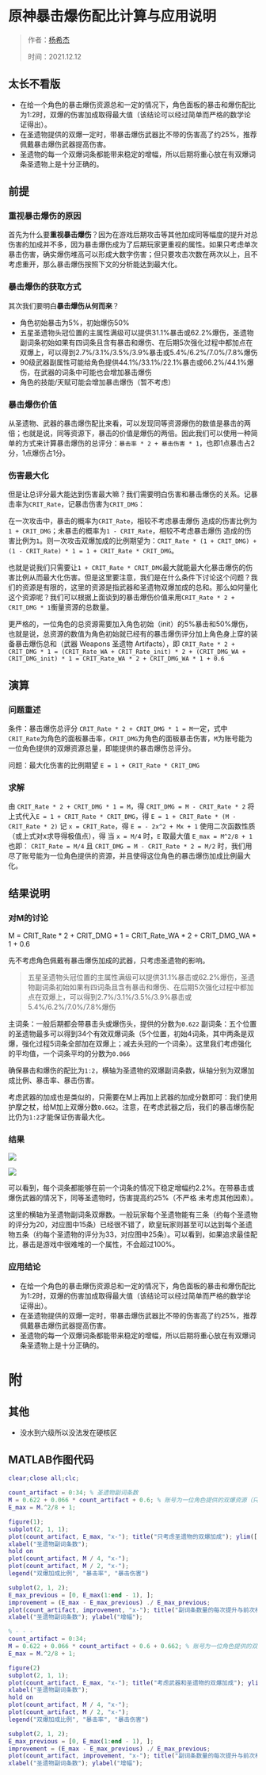 # 原神暴击爆伤配比计算与应用说明

> 作者：[杨希杰](https://github.com/Yang-Xijie) 
> 
> 时间：2021.12.12

## 太长不看版

* 在给一个角色的暴击爆伤资源总和一定的情况下，角色面板的暴击和爆伤配比为1:2时，双爆的伤害加成取得最大值（该结论可以经过简单而严格的数学论证得出）。
* 在圣遗物提供的双爆一定时，带暴击爆伤武器比不带的伤害高了约25%，推荐佩戴暴击爆伤武器提高伤害。
* 圣遗物的每一个双爆词条都能带来稳定的增幅，所以后期将重心放在有双爆词条圣遗物上是十分正确的。

## 前提

### 重视暴击爆伤的原因

首先为什么要**重视暴击爆伤**？因为在游戏后期攻击等其他加成同等幅度的提升对总伤害的加成并不多，因为暴击爆伤成为了后期玩家更重视的属性。如果只考虑单次暴击伤害，确实爆伤堆高可以形成大数字伤害；但只要攻击次数在两次以上，且不考虑重开，那么暴击爆伤按照下文的分析能达到最大化。

### 暴击爆伤的获取方式

其次我们要明白**暴击爆伤从何而来**？
* 角色初始暴击为5%，初始爆伤50%
* 五星圣遗物头冠位置的主属性满级可以提供31.1%暴击或62.2%爆伤，圣遗物副词条初始如果有四词条且含有暴击和爆伤、在后期5次强化过程中都加点在双爆上，可以得到2.7%/3.1%/3.5%/3.9%暴击或5.4%/6.2%/7.0%/7.8%爆伤
* 90级武器副属性可能给角色提供44.1%/33.1%/22.1%暴击或66.2%/44.1%爆伤，在武器的词条中可能也会增加暴击爆伤
* 角色的技能/天赋可能会增加暴击爆伤（暂不考虑）

### 暴击爆伤价值

从圣遗物、武器的暴击爆伤配比来看，可以发现同等资源爆伤的数值是暴击的两倍；也就是说，同等资源下，暴击的价值是爆伤的两倍。因此我们可以使用一种简单的方式来计算暴击爆伤的总评分：`暴击率 * 2 + 暴击伤害 * 1`，也即1点暴击占2分，1点爆伤占1分。

### 伤害最大化

但是让总评分最大能达到伤害最大嘛？我们需要明白伤害和暴击爆伤的关系。记暴击率为`CRIT_Rate`，记暴击伤害为`CRIT_DMG`：

在一次攻击中，暴击的概率为`CRIT_Rate`，相较不考虑暴击爆伤 造成的伤害比例为`1 + CRIT_DMG`；未暴击的概率为`1 - CRIT_Rate`，相较不考虑暴击爆伤 造成的伤害比例为`1`。则一次攻击双爆加成的比例期望为：`CRIT_Rate * (1 + CRIT_DMG) + (1 - CRIT_Rate) * 1 = 1 + CRIT_Rate * CRIT_DMG`。

也就是说我们只需要让`1 + CRIT_Rate * CRIT_DMG`最大就能最大化暴击爆伤的伤害比例从而最大化伤害。但是这里要注意，我们是在什么条件下讨论这个问题？我们的资源是有限的，这里的资源是指武器和圣遗物双爆加成的总和。那么如何量化这个资源呢？我们可以根据上面谈到的暴击爆伤价值来用`CRIT_Rate * 2 + CRIT_DMG * 1`衡量资源的总数量。

更严格的，一位角色的总资源需要加入角色初始（init）的5%暴击和50%爆伤，也就是说，总资源的数值为角色初始就已经有的暴击爆伤评分加上角色身上穿的装备暴击爆伤总和（武器 Weapons 圣遗物 Artifacts），即 `CRIT_Rate * 2 + CRIT_DMG * 1 = (CRIT_Rate_WA + CRIT_Rate_init) * 2 + (CRIT_DMG_WA + CRIT_DMG_init) * 1 = CRIT_Rate_WA * 2 + CRIT_DMG_WA * 1 + 0.6`

## 演算

### 问题重述

条件：暴击爆伤总评分 `CRIT_Rate * 2 + CRIT_DMG * 1 = M`一定，式中`CRIT_Rate`为角色的面板暴击率，`CRIT_DMG`为角色的面板暴击伤害，`M`为账号能为一位角色提供的双爆资源总量，即能提供的暴击爆伤总评分。

问题：最大化伤害的比例期望 `E = 1 + CRIT_Rate * CRIT_DMG`

### 求解

由 `CRIT_Rate * 2 + CRIT_DMG * 1 = M`，得
`CRIT_DMG = M - CRIT_Rate * 2`
将上式代入`E = 1 + CRIT_Rate * CRIT_DMG`，得
`E = 1 + CRIT_Rate * (M - CRIT_Rate * 2)`
记 `x = CRIT_Rate`，得
`E = - 2x^2 + Mx + 1`
使用二次函数性质（或上式对x求导得极值点），得
当 `x = M/4` 时，`E` 取最大值 `E_max = M^2/8 + 1`
也即：
`CRIT_Rate = M/4` 且 `CRIT_DMG = M - CRIT_Rate * 2 = M/2` 时，我们用尽了账号能为一位角色提供的资源，并且使得这位角色的暴击爆伤加成比例最大化。

## 结果说明

### 对M的讨论

M = CRIT_Rate * 2 + CRIT_DMG * 1  = CRIT_Rate_WA * 2 + CRIT_DMG_WA * 1 + 0.6

先不考虑角色佩戴有暴击爆伤加成的武器，只考虑圣遗物的影响。

> 五星圣遗物头冠位置的主属性满级可以提供31.1%暴击或62.2%爆伤，圣遗物副词条初始如果有四词条且含有暴击和爆伤、在后期5次强化过程中都加点在双爆上，可以得到2.7%/3.1%/3.5%/3.9%暴击或5.4%/6.2%/7.0%/7.8%爆伤

主词条：一般后期都会带暴击头或爆伤头，提供的分数为`0.622`
副词条：五个位置的圣遗物最多可以得到34个有效双爆词条（5个位置，初始4词条，其中两条是双爆，强化过程5词条全部加在双爆上；减去头冠的一个词条）。这里我们考虑强化的平均值，一个词条平均的分数为`0.066`

确保暴击和爆伤的配比为`1:2`，横轴为圣遗物的双爆副词条数，纵轴分别为双爆加成比例、暴击率、暴击伤害。

考虑武器的加成也是类似的，只需要在M上再加上武器的加成分数即可：我们使用护摩之杖，给M加上双爆分数`0.662`。注意，在考虑武器之后，我们的暴击爆伤配比仍为`1:2`才能保证伤害最大化。

### 结果

![](./images/1.png)

![](./images/2.png)

可以看到，每个词条都能够在前一个词条的情况下稳定增幅约2.2%。在带暴击或爆伤武器的情况下，同等圣遗物时，伤害提高约25%（不严格 未考虑其他因素）。

这里的横轴为圣遗物副词条双爆数。一般玩家每个圣遗物能有三条（约每个圣遗物的评分为20，对应图中15条）已经很不错了，欧皇玩家则甚至可以达到每个圣遗物五条（约每个圣遗物的评分为33，对应图中25条）。可以看到，如果追求最佳配比，暴击是游戏中很难堆的一个属性，不会超过100%。

### 应用结论

* 在给一个角色的暴击爆伤资源总和一定的情况下，角色面板的暴击和爆伤配比为1:2时，双爆的伤害加成取得最大值（该结论可以经过简单而严格的数学论证得出）。
* 在圣遗物提供的双爆一定时，带暴击爆伤武器比不带的伤害高了约25%，推荐佩戴暴击爆伤武器提高伤害。
* 圣遗物的每一个双爆词条都能带来稳定的增幅，所以后期将重心放在有双爆词条圣遗物上是十分正确的。

# 附

## 其他

* 没水到六级所以没法发在硬核区

## MATLAB作图代码

```matlab
clear;close all;clc;

count_artifact = 0:34; % 圣遗物副词条数
M = 0.622 + 0.066 * count_artifact + 0.6; % 账号为一位角色提供的双爆资源（只考虑圣遗物）
E_max = M.^2/8 + 1;

figure(1);
subplot(2, 1, 1);
plot(count_artifact, E_max, "x-"); title("只考虑圣遗物的双爆加成"); ylim([0, 3]);
xlabel("圣遗物副词条数");
hold on
plot(count_artifact, M / 4, "x-");
plot(count_artifact, M / 2, "x-");
legend("双爆加成比例", "暴击率", "暴击伤害")

subplot(2, 1, 2);
E_max_previous = [0, E_max(1:end - 1), ];
improvement = (E_max - E_max_previous) ./ E_max_previous;
plot(count_artifact, improvement, "x-"); title("副词条数量的每次提升与前次相比的增幅"); ylim([0.017, 0.024]);
xlabel("圣遗物副词条数"); ylabel("增幅");

% - - -
count_artifact = 0:34;
M = 0.622 + 0.066 * count_artifact + 0.6 + 0.662; % 账号为一位角色提供的双爆资源，考虑武器为护摩之杖
E_max = M.^2/8 + 1;

figure(2)
subplot(2, 1, 1);
plot(count_artifact, E_max, "x-"); title("考虑武器和圣遗物的双爆加成"); ylim([0, 3]);
xlabel("圣遗物副词条数");
hold on
plot(count_artifact, M / 4, "x-");
plot(count_artifact, M / 2, "x-");
legend("双爆加成比例", "暴击率", "暴击伤害")

subplot(2, 1, 2);
E_max_previous = [0, E_max(1:end - 1), ];
improvement = (E_max - E_max_previous) ./ E_max_previous;
plot(count_artifact, improvement, "x-"); title("副词条数量的每次提升与前次相比的增幅"); ylim([0.017, 0.024]);
xlabel("圣遗物副词条数"); ylabel("增幅");
```
